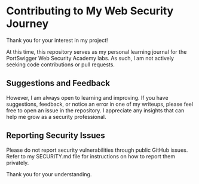 # Contributing to My Web Security Journey

Thank you for your interest in my project!

At this time, this repository serves as my personal learning journal for the PortSwigger Web Security Academy labs. As such, I am not actively seeking code contributions or pull requests.

## Suggestions and Feedback

However, I am always open to learning and improving. If you have suggestions, feedback, or notice an error in one of my writeups, please feel free to open an issue in the repository. I appreciate any insights that can help me grow as a security professional.

## Reporting Security Issues

Please do not report security vulnerabilities through public GitHub issues. Refer to my SECURITY.md file for instructions on how to report them privately.

Thank you for your understanding.
